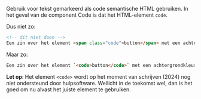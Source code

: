 <!-- @license CC0-1.0 -->

Gebruik voor tekst gemarkeerd als code semantische HTML gebruiken. In het geval van de component Code is dat het HTML-element `code`.

Dus niet zo:

```html
<!-- dit niet doen -->
Een zin over het element <span class="code">button</span> met een achtergrondkleur in CSS.
```

Maar zo:

```html
Een zin over het element `<code>button</code>` met een achtergrondkleur in CSS.
```

**Let op**: Het element `<code>` wordt op het moment van schrijven (2024) nog niet ondersteund door hulpsoftware. Wellicht in de toekomst wel, dan is het goed om nu alvast het juiste element te gebruiken.
